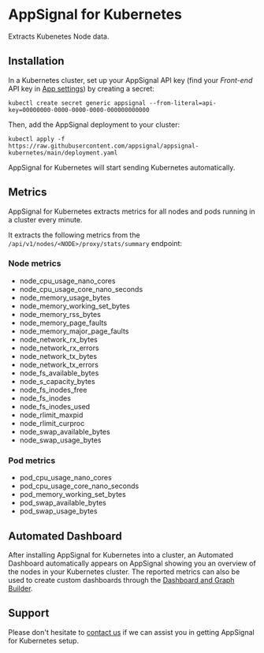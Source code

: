 # AppSignal for Kubernetes

Extracts Kubenetes Node data.

## Installation

In a Kubernetes cluster, set up your AppSignal API key (find your *Front-end* API key in [App settings](https://appsignal.com/redirect-to/app?to=info)) by creating a secret:

    kubectl create secret generic appsignal --from-literal=api-key=00000000-0000-0000-0000-000000000000

Then, add the AppSignal deployment to your cluster:

    kubectl apply -f https://raw.githubusercontent.com/appsignal/appsignal-kubernetes/main/deployment.yaml

AppSignal for Kubernetes will start sending Kubernetes automatically.

## Metrics

AppSignal for Kubernetes extracts metrics for all nodes and pods running in a cluster every minute.

It extracts the following metrics from the `/api/v1/nodes/<NODE>/proxy/stats/summary` endpoint:

### Node metrics

- node_cpu_usage_nano_cores
- node_cpu_usage_core_nano_seconds
- node_memory_usage_bytes
- node_memory_working_set_bytes
- node_memory_rss_bytes
- node_memory_page_faults
- node_memory_major_page_faults
- node_network_rx_bytes
- node_network_rx_errors
- node_network_tx_bytes
- node_network_tx_errors
- node_fs_available_bytes
- node_s_capacity_bytes
- node_fs_inodes_free
- node_fs_inodes
- node_fs_inodes_used
- node_rlimit_maxpid
- node_rlimit_curproc
- node_swap_available_bytes
- node_swap_usage_bytes

### Pod metrics

- pod_cpu_usage_nano_cores
- pod_cpu_usage_core_nano_seconds
- pod_memory_working_set_bytes
- pod_swap_available_bytes
- pod_swap_usage_bytes

## Automated Dashboard

After installing AppSignal for Kubernetes into a cluster, an Automated Dashboard automatically appears on AppSignal showing you an overview of the nodes in your Kubernetes cluster.
The reported metrics can also be used to create custom dashboards through the [Dashboard and Graph Builder](https://appsignal.com/redirect-to/app?to=dashboard&overlay=dashboardForm).

## Support

Please don't hesitate to [contact us](mailto:support@appsignal.com) if we can assist you in getting AppSignal for Kubernetes setup.
